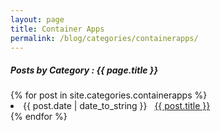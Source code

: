 ```yaml
---
layout: page
title: Container Apps
permalink: /blog/categories/containerapps/
---
```


<h5> Posts by Category : {{ page.title }} </h5>

<div class="card">
{% for post in site.categories.containerapps %}
 <li class="category-posts"><span>{{ post.date | date_to_string }}</span> &nbsp; <a href="{{ post.url }}">{{ post.title }}</a></li>
{% endfor %}
</div>